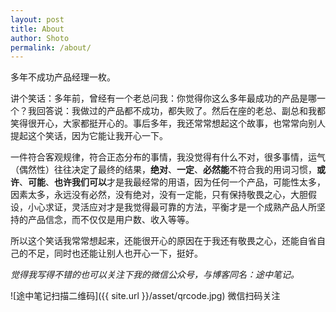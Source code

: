 ```yaml
---
layout: post
title: About
author: Shoto
permalink: /about/
---
```


多年不成功产品经理一枚。

讲个笑话：多年前，曾经有一个老总问我：你觉得你这么多年最成功的产品是哪一个？我回答说：我做过的产品都不成功，都失败了。然后在座的老总、副总和我都笑得很开心，大家都挺开心的。事后多年，我还常常想起这个故事，也常常向别人提起这个笑话，因为它能让我开心一下。

一件符合客观规律，符合正态分布的事情，我没觉得有什么不对，很多事情，运气（偶然性）往往决定了最终的结果，**绝对**、**一定**、**必然能**不符合我的用词习惯，**或许**、**可能**、**也许我们可以**才是我最经常的用语，因为任何一个产品，可能性太多，因素太多，永远没有必然，没有绝对，没有一定能，只有保持敬畏之心，大胆假设，小心求证，灵活应对才是我觉得最可靠的方法，平衡才是一个成熟产品人所坚持的产品信念，而不仅仅是用户数、收入等等。

所以这个笑话我常常想起来，还能很开心的原因在于我还有敬畏之心，还能自省自己的不足，同时也还能让别人也开心一下，挺好。

*觉得我写得不错的也可以关注下我的微信公众号，与博客同名：途中笔记。*

![途中笔记扫描二维码]({{ site.url }}/asset/qrcode.jpg)
微信扫码关注